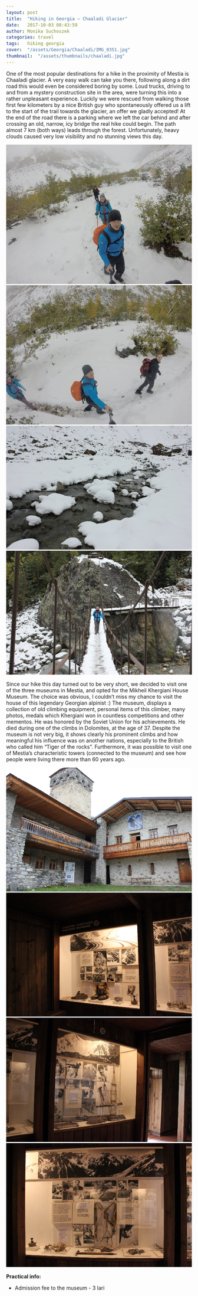 ```yaml
---
layout: post
title:  "Hiking in Georgia – Chaaladi Glacier"
date:   2017-10-03 08:43:59
author: Monika Suchoszek
categories: travel
tags:	hiking georgia 
cover:  "/assets/Georgia/Chaaladi/IMG_0351.jpg"
thumbnail:  "/assets/thumbnails/chaaladi.jpg"
---
```

One of the most popular destinations for a hike in the proximity of Mestia is Chaaladi glacier. A very easy walk can 
take you there, following along a dirt road this would even be considered boring by some. Loud trucks, driving to 
and from a mystery construction site in the area, were turning this into a rather unpleasant experience. Luckily we 
were rescued from walking those first few kilometers by a nice British guy who spontaneously offered us a lift to the 
start of the trail towards the glacier, an offer we gladly accepted! At the end of the road there is a parking 
where we left the car behind and after crossing an old, narrow, icy bridge the real hike could begin. The path 
almost 7 km (both ways) leads through the forest. Unfortunately, heavy clouds caused very low visibility and no 
stunning views this day.

<img src="/assets/Georgia/Chaaladi/G0746700.jpg">
<img src="/assets/Georgia/Chaaladi/G0746703.jpg">
<img src="/assets/Georgia/Chaaladi/IMG_0351.jpg">
<img src="/assets/Georgia/Chaaladi/IMG_0353.jpg">

Since our hike this day turned out to be very short, we decided to visit one of the three museums in Mestia, and 
opted for the Mikheil Khergiani House Museum. The choice was obvious, I couldn’t miss my chance to visit the house 
of this legendary Georgian alpinist :) The museum, displays a collection of old climbing equipment, personal items 
of this climber, many photos, medals which Khergiani won in countless competitions and other mementos. He was 
honored by the Soviet Union for his achievements. He died during one of the climbs in Dolomites, at the age of 37. 
Despite the museum is not very big, it shows clearly his prominent climbs and how meaningful his influence was on 
another nations, especially to the British who called him “Tiger of the rocks”. Furthermore, it was possible to 
visit one of Mestia’s characteristic towers (connected to the museum) and see how people were living there more than 
60 years ago.

<img src="/assets/Georgia/Chaaladi/IMG_0358.jpg">
<img src="/assets/Georgia/Chaaladi/IMG_0360.jpg">
<img src="/assets/Georgia/Chaaladi/IMG_0361.jpg">
<img src="/assets/Georgia/Chaaladi/IMG_0362.jpg">

__Practical info:__
  * Admission fee to the museum - 3 lari
